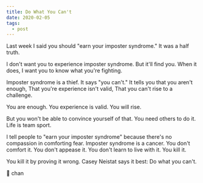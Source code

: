 ```yaml
---
title: Do What You Can't
date: 2020-02-05
tags:
  - post
---
```


Last week I said you should "earn your imposter syndrome."
It was a half truth.

I don't want you to experience imposter syndrome.
But it'll find you.
When it does, I want you to know what you're fighting.

Imposter syndrome is a thief.
It says "you can't."
It tells you that you aren't enough,
That you're experience isn't valid,
That you can't rise to a challenge.

You are enough.
You experience is valid.
You will rise.

But you won't be able to convince yourself of that.
You need others to do it.
Life is team sport.

I tell people to "earn your imposter syndrome" because there's no compassion in comforting fear.
Imposter syndrome is a cancer.
You don't comfort it.
You don't appease it.
You don't learn to live with it.
You kill it.

You kill it by proving it wrong.
Casey Neistat says it best:
Do what you can't.

🚷 chan
